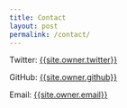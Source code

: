 ```yaml
---
title: Contact
layout: post
permalink: /contact/
---
```


Twitter: <a href="http://twitter.com/{{site.owner.twitter}}">{{site.owner.twitter}}</a>

GitHub: <a href="http://github.com/{{site.owner.github}}">{{site.owner.github}}</a>

Email: <a href="mailto:{{site.owner.email}}">{{site.owner.email}}</a>